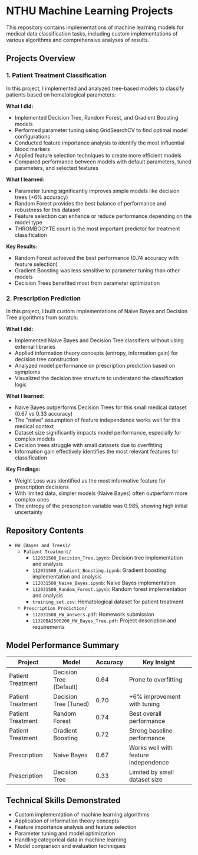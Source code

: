 # NTHU Machine Learning Projects

This repository contains implementations of machine learning models for medical data classification tasks, including custom implementations of various algorithms and comprehensive analyses of results.

## Projects Overview

### 1. Patient Treatment Classification

In this project, I implemented and analyzed tree-based models to classify patients based on hematological parameters:

**What I did:**
- Implemented Decision Tree, Random Forest, and Gradient Boosting models
- Performed parameter tuning using GridSearchCV to find optimal model configurations
- Conducted feature importance analysis to identify the most influential blood markers
- Applied feature selection techniques to create more efficient models
- Compared performance between models with default parameters, tuned parameters, and selected features

**What I learned:**
- Parameter tuning significantly improves simple models like decision trees (+6% accuracy)
- Random Forest provides the best balance of performance and robustness for this dataset
- Feature selection can enhance or reduce performance depending on the model type
- THROMBOCYTE count is the most important predictor for treatment classification

**Key Results:**
- Random Forest achieved the best performance (0.74 accuracy with feature selection)
- Gradient Boosting was less sensitive to parameter tuning than other models
- Decision Trees benefited most from parameter optimization

### 2. Prescription Prediction

In this project, I built custom implementations of Naive Bayes and Decision Tree algorithms from scratch:

**What I did:**
- Implemented Naive Bayes and Decision Tree classifiers without using external libraries
- Applied information theory concepts (entropy, information gain) for decision tree construction
- Analyzed model performance on prescription prediction based on symptoms
- Visualized the decision tree structure to understand the classification logic

**What I learned:**
- Naive Bayes outperforms Decision Trees for this small medical dataset (0.67 vs 0.33 accuracy)
- The "naive" assumption of feature independence works well for this medical context
- Dataset size significantly impacts model performance, especially for complex models
- Decision trees struggle with small datasets due to overfitting
- Information gain effectively identifies the most relevant features for classification

**Key Findings:**
- Weight Loss was identified as the most informative feature for prescription decisions
- With limited data, simpler models (Naive Bayes) often outperform more complex ones
- The entropy of the prescription variable was 0.985, showing high initial uncertainty

## Repository Contents

- `HW (Bayes and Trees)/`
  - `Patient Treatment/`
    - `112031508_Decision_Tree.ipynb`: Decision tree implementation and analysis
    - `112031508_Gradient_Boosting.ipynb`: Gradient boosting implementation and analysis
    - `112031508_Naive_Bayes.ipynb`: Naive Bayes implementation
    - `112031508_Random_Forest.ipynb`: Random forest implementation and analysis
    - `training_set.csv`: Hematological dataset for patient treatment
  - `Prescription Prediction/`
    - `112031508_HW_answers.pdf`: Homework submission
    - `11320BAI500200_HW_Bayes_Tree.pdf`: Project description and requirements

## Model Performance Summary

| Project | Model | Accuracy | Key Insight |
|---------|-------|----------|-------------|
| Patient Treatment | Decision Tree (Default) | 0.64 | Prone to overfitting |
| Patient Treatment | Decision Tree (Tuned) | 0.70 | +6% improvement with tuning |
| Patient Treatment | Random Forest | 0.74 | Best overall performance |
| Patient Treatment | Gradient Boosting | 0.72 | Strong baseline performance |
| Prescription | Naive Bayes | 0.67 | Works well with feature independence |
| Prescription | Decision Tree | 0.33 | Limited by small dataset size |

## Technical Skills Demonstrated

- Custom implementation of machine learning algorithms
- Application of information theory concepts
- Feature importance analysis and feature selection
- Parameter tuning and model optimization
- Handling categorical data in machine learning
- Model comparison and evaluation techniques
